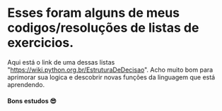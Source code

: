 # Esses foram alguns de meus codigos/resoluções de listas de exercicios.

Aqui está o link de uma dessas listas "https://wiki.python.org.br/EstruturaDeDecisao".
Acho muito bom para aprimorar sua logica e descobrir novas funções da linguagem que está aprendendo.
#### Bons estudos 😎
